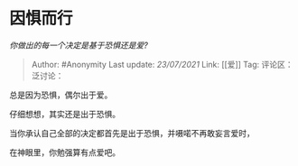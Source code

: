 # 因惧而行
*你做出的每一个决定是基于恐惧还是爱?*

> Author: #Anonymity
> Last update: *23/07/2021*
> Link: [[爱]]
> Tag:
> 评论区：
> 泛讨论：

总是因为恐惧，偶尔出于爱。

仔细想想，其实还是出于恐惧。

当你承认自己全部的决定都首先是出于恐惧，并嗫喏不再敢妄言爱时，

在神眼里，你勉强算有点爱吧。
